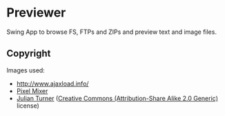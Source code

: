 # Previewer
Swing App to browse FS, FTPs and ZIPs and preview text and image files.


## Copyright
Images used:
* http://www.ajaxload.info/
* [Pixel Mixer](http://www.pixel-mixer.com/)
* [Julian Turner](https://wiki.gnome.org/Personalizationthemes/icon/1111) ([Creative Commons (Attribution-Share Alike 2.0 Generic)](http://creativecommons.org/licenses/by-sa/2.0/) license)